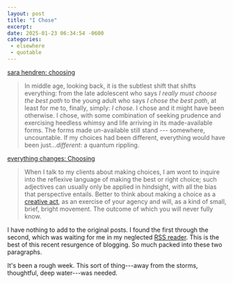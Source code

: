 ```yaml
---
layout: post
title: "I Chose"
excerpt: 
date: 2025-01-23 06:34:54 -0600
categories: 
 - elsewhere
 - quotable
---
```


[sara hendren: choosing](https://sarahendren.com/2025/01/20/choosing/)

> In middle age, looking back, it is the subtlest shift that shifts everything: from the late adolescent who says _I really must choose the best path_ to the young adult who says _I chose the best path_, at least for me to, finally, simply: _I chose_. I chose and it might have been otherwise. I chose, with some combination of seeking prudence and exercising heedless whimsy and life arriving in its made-available forms. The forms made _un_-available still stand --- somewhere, uncountable. If my choices had been different, everything would have been just..._different_: a quantum rippling.

[everything changes: Choosing](https://everythingchanges.us/blog/choosing/)

> When I talk to my clients about making choices, I am wont to inquire into the reflexive language of making the best or right choice; such adjectives can usually only be applied in hindsight, with all the bias that perspective entails. Better to think about making a choice as a [creative act](https://everythingchanges.us/blog/making-decisions/), as an exercise of your agency and will, as a kind of small, brief, bright movement. The outcome of which you will never fully know.

I have nothing to add to the original posts. I found the first through the second, which was waiting for me in my neglected [RSS reader](https://feedbin.com). This is the best of this recent resurgence of blogging. So much packed into these two paragraphs.

It's been a rough week. This sort of thing---away from the storms, thoughtful, deep water---was needed.
